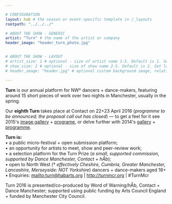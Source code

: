 ```yaml
---

# CONFIGURATION
layout: hab # the season or event-specific template in /_layouts
rootpath: "../../../"

# ABOUT THE SHOW - GENERIC
artist: "Turn" # the name of the artist or company
header_image: "header_turn_photo.jpg"   


# ABOUT THE SHOW - LAYOUT
# artist_size: 1 # optional - size of artist name 1-5. Default is 1. Set longer names to lower values
# show_size: 2 # optional - size of show name 2-5. Default is 2. Set longer names to lower values
# header_image: "header.jpg" # optional custom background image, relative to current page

---
```

**Turn** is our annual platform for NW† dancers + dance-makers, featuring around 15 short pieces of work over two nights in Manchester, usually in the spring.       
       
Our **eighth Turn** takes place at Contact on 22+23 April 2016 (*programme to be announced; the proposal call out has closed*) — to get a feel for it see 2015's [image gallery](/galleries/2015-turn) + [programe](/archive/2015-turn), or delve further with 2014's [gallery](/galleries/2014-turn) + [programme](/archive/2014-turn).       
       
**Turn is:**        
• a public micro-festival + open submission platform;        
• an opportunity for artists to meet, show and peer-review work;        
• a selection platform for the Turn Prize (*a small, supported commission, supported by Dance Manchester, Contact + hÅb*);        
• open to North West († *effectively Cheshire, Cumbria, Greater Manchester, Lancashire, Merseyside: NOT Yorkshire*) dancers + dance-makers aged 18+         
• Enquiries: <mailto:turn@habarts.org> | <http://turnmcr.org> | #TurnMcr          
         
Turn 2016 is presented/co-produced by Word of Warning/hÅb, Contact + Dance Manchester; supported using public funding by Arts Council England + funded by Manchester City Council.
